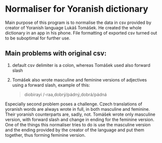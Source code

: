 # Normaliser for Yoranish dictionary

  

Main purpose of this program is to normalise the data in csv provided by creator of Yoranish language Lukáš Tomášek. He created the whole dictionary in an app in his phone. File formatting of exported csv turned out to be suboptimal for further use.

## Main problems with original csv:

1. default csv delimiter is a colon, whereas Tomášek used also forward slash

2. Tomášek also wrote masculine and feminine versions of adjectives using a forward slash, example of this:

	> diobirayi /-raa,dobrý/pádný,dobrá/pádná

Especially second problem poses a challenge. Czech translations of yoranish words are always wrote in full, in both masculine and feminine. Their yoranish counterparts are, sadly, not. Tomášek wrote only masculine version, with forward slash and change in ending for the feminine version. One of the things this normaliser tries to do is use the masculine version and the ending provided by the creator of the language and put them together, thus forming feminine version.
